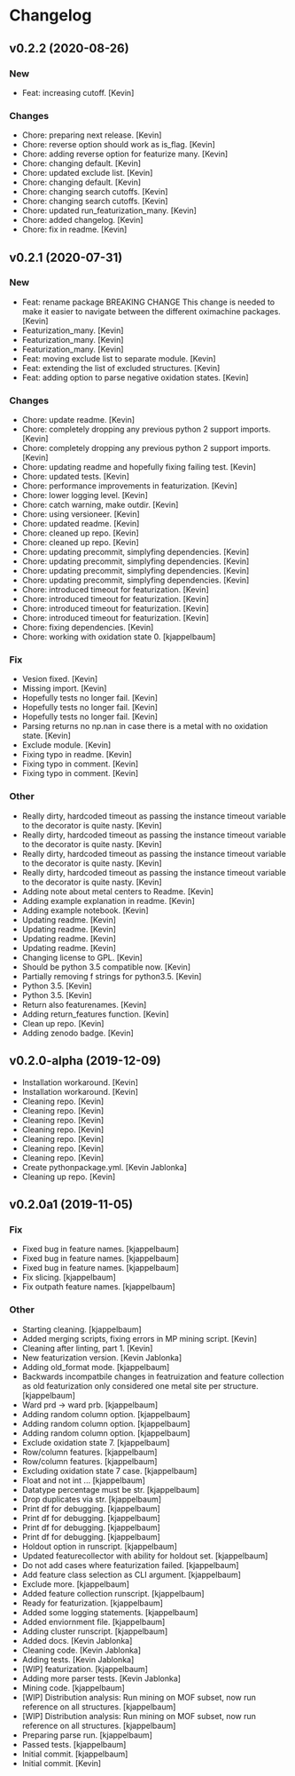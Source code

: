# Changelog

## v0.2.2 (2020-08-26)

### New

-   Feat: increasing cutoff. \[Kevin\]

### Changes

-   Chore: preparing next release. \[Kevin\]
-   Chore: reverse option should work as is_flag. \[Kevin\]
-   Chore: adding reverse option for featurize many. \[Kevin\]
-   Chore: changing default. \[Kevin\]
-   Chore: updated exclude list. \[Kevin\]
-   Chore: changing default. \[Kevin\]
-   Chore: changing search cutoffs. \[Kevin\]
-   Chore: changing search cutoffs. \[Kevin\]
-   Chore: updated run_featurization_many. \[Kevin\]
-   Chore: added changelog. \[Kevin\]
-   Chore: fix in readme. \[Kevin\]

## v0.2.1 (2020-07-31)

### New

-   Feat: rename package BREAKING CHANGE This change is needed to make
    it easier to navigate between the different oximachine packages.
    \[Kevin\]
-   Featurization_many. \[Kevin\]
-   Featurization_many. \[Kevin\]
-   Featurization_many. \[Kevin\]
-   Feat: moving exclude list to separate module. \[Kevin\]
-   Feat: extending the list of excluded structures. \[Kevin\]
-   Feat: adding option to parse negative oxidation states. \[Kevin\]

### Changes

-   Chore: update readme. \[Kevin\]
-   Chore: completely dropping any previous python 2 support imports.
    \[Kevin\]
-   Chore: completely dropping any previous python 2 support imports.
    \[Kevin\]
-   Chore: updating readme and hopefully fixing failing test. \[Kevin\]
-   Chore: updated tests. \[Kevin\]
-   Chore: performance improvements in featurization. \[Kevin\]
-   Chore: lower logging level. \[Kevin\]
-   Chore: catch warning, make outdir. \[Kevin\]
-   Chore: using versioneer. \[Kevin\]
-   Chore: updated readme. \[Kevin\]
-   Chore: cleaned up repo. \[Kevin\]
-   Chore: cleaned up repo. \[Kevin\]
-   Chore: updating precommit, simplyfing dependencies. \[Kevin\]
-   Chore: updating precommit, simplyfing dependencies. \[Kevin\]
-   Chore: updating precommit, simplyfing dependencies. \[Kevin\]
-   Chore: updating precommit, simplyfing dependencies. \[Kevin\]
-   Chore: introduced timeout for featurization. \[Kevin\]
-   Chore: introduced timeout for featurization. \[Kevin\]
-   Chore: introduced timeout for featurization. \[Kevin\]
-   Chore: introduced timeout for featurization. \[Kevin\]
-   Chore: fixing dependencies. \[Kevin\]
-   Chore: working with oxidation state 0. \[kjappelbaum\]

### Fix

-   Vesion fixed. \[Kevin\]
-   Missing import. \[Kevin\]
-   Hopefully tests no longer fail. \[Kevin\]
-   Hopefully tests no longer fail. \[Kevin\]
-   Hopefully tests no longer fail. \[Kevin\]
-   Parsing returns no np.nan in case there is a metal with no oxidation
    state. \[Kevin\]
-   Exclude module. \[Kevin\]
-   Fixing typo in readme. \[Kevin\]
-   Fixing typo in comment. \[Kevin\]
-   Fixing typo in comment. \[Kevin\]

### Other

-   Really dirty, hardcoded timeout as passing the instance timeout
    variable to the decorator is quite nasty. \[Kevin\]
-   Really dirty, hardcoded timeout as passing the instance timeout
    variable to the decorator is quite nasty. \[Kevin\]
-   Really dirty, hardcoded timeout as passing the instance timeout
    variable to the decorator is quite nasty. \[Kevin\]
-   Really dirty, hardcoded timeout as passing the instance timeout
    variable to the decorator is quite nasty. \[Kevin\]
-   Adding note about metal centers to Readme. \[Kevin\]
-   Adding example explanation in readme. \[Kevin\]
-   Adding example notebook. \[Kevin\]
-   Updating readme. \[Kevin\]
-   Updating readme. \[Kevin\]
-   Updating readme. \[Kevin\]
-   Updating readme. \[Kevin\]
-   Changing license to GPL. \[Kevin\]
-   Should be python 3.5 compatible now. \[Kevin\]
-   Partially removing f strings for python3.5. \[Kevin\]
-   Python 3.5. \[Kevin\]
-   Python 3.5. \[Kevin\]
-   Return also featurenames. \[Kevin\]
-   Adding return_features function. \[Kevin\]
-   Clean up repo. \[Kevin\]
-   Adding zenodo badge. \[Kevin\]

## v0.2.0-alpha (2019-12-09)

-   Installation workaround. \[Kevin\]
-   Installation workaround. \[Kevin\]
-   Cleaning repo. \[Kevin\]
-   Cleaning repo. \[Kevin\]
-   Cleaning repo. \[Kevin\]
-   Cleaning repo. \[Kevin\]
-   Cleaning repo. \[Kevin\]
-   Cleaning repo. \[Kevin\]
-   Cleaning repo. \[Kevin\]
-   Create pythonpackage.yml. \[Kevin Jablonka\]
-   Cleaning up repo. \[Kevin\]

## v0.2.0a1 (2019-11-05)

### Fix

-   Fixed bug in feature names. \[kjappelbaum\]
-   Fixed bug in feature names. \[kjappelbaum\]
-   Fixed bug in feature names. \[kjappelbaum\]
-   Fix slicing. \[kjappelbaum\]
-   Fix outpath feature names. \[kjappelbaum\]

### Other

-   Starting cleaning. \[kjappelbaum\]
-   Added merging scripts, fixing errors in MP mining script. \[Kevin\]
-   Cleaning after linting, part 1. \[Kevin\]
-   New featurization version. \[Kevin Jablonka\]
-   Adding old_format mode. \[kjappelbaum\]
-   Backwards incompatbile changes in featruization and feature
    collection as old featurization only considered one metal site per
    structure. \[kjappelbaum\]
-   Ward prd -\> ward prb. \[kjappelbaum\]
-   Adding random column option. \[kjappelbaum\]
-   Adding random column option. \[kjappelbaum\]
-   Adding random column option. \[kjappelbaum\]
-   Exclude oxidation state 7. \[kjappelbaum\]
-   Row/column features. \[kjappelbaum\]
-   Row/column features. \[kjappelbaum\]
-   Excluding oxidation state 7 case. \[kjappelbaum\]
-   Float and not int \... \[kjappelbaum\]
-   Datatype percentage must be str. \[kjappelbaum\]
-   Drop duplicates via str. \[kjappelbaum\]
-   Print df for debugging. \[kjappelbaum\]
-   Print df for debugging. \[kjappelbaum\]
-   Print df for debugging. \[kjappelbaum\]
-   Print df for debugging. \[kjappelbaum\]
-   Holdout option in runscript. \[kjappelbaum\]
-   Updated featurecollector with ability for holdout set.
    \[kjappelbaum\]
-   Do not add cases where featurization failed. \[kjappelbaum\]
-   Add feature class selection as CLI argument. \[kjappelbaum\]
-   Exclude more. \[kjappelbaum\]
-   Added feature collection runscript. \[kjappelbaum\]
-   Ready for featurization. \[kjappelbaum\]
-   Added some logging statements. \[kjappelbaum\]
-   Added enviornment file. \[kjappelbaum\]
-   Adding cluster runscript. \[kjappelbaum\]
-   Added docs. \[Kevin Jablonka\]
-   Cleaning code. \[Kevin Jablonka\]
-   Adding tests. \[Kevin Jablonka\]
-   \[WIP\] featurization. \[kjappelbaum\]
-   Adding more parser tests. \[Kevin Jablonka\]
-   Mining code. \[kjappelbaum\]
-   \[WIP\] Distribution analysis: Run mining on MOF subset, now run
    reference on all structures. \[kjappelbaum\]
-   \[WIP\] Distribution analysis: Run mining on MOF subset, now run
    reference on all structures. \[kjappelbaum\]
-   Preparing parse run. \[kjappelbaum\]
-   Passed tests. \[kjappelbaum\]
-   Initial commit. \[kjappelbaum\]
-   Initial commit. \[Kevin\]
